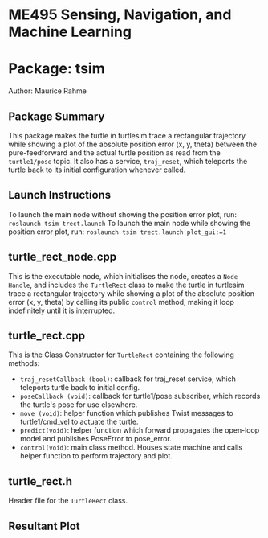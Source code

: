 # ME495 Sensing, Navigation, and Machine Learning
# Package: tsim
Author: Maurice Rahme

## Package Summary
This package makes the turtle in turtlesim trace a rectangular trajectory while showing a plot of the absolute position error (x, y, theta) between the pure-feedforward and the actual turtle position as read from the `turtle1/pose` topic. It also has a service, `traj_reset`, which teleports the turtle back to its initial configuration whenever called.

## Launch Instructions
To launch the main node without showing the position error plot, run: `roslaunch tsim trect.launch`
To launch the main node while showing the position error plot, run: `roslaunch tsim trect.launch plot_gui:=1`

## turtle_rect_node.cpp
This is the executable node, which initialises the node, creates a `Node Handle`, and includes the `TurtleRect` class to make the turtle in turtlesim trace a rectangular trajectory while showing a plot of the absolute position error (x, y, theta) by calling its public `control` method, making it loop indefinitely until it is interrupted.

## turtle_rect.cpp
This is the Class Constructor for `TurtleRect` containing the following methods:

* `traj_resetCallback (bool)`: callback for traj_reset service, which teleports turtle back to initial config.
* `poseCallback (void)`: callback for turtle1/pose subscriber, which records the turtle's pose for use elsewhere.
* `move (void)`: helper function which publishes Twist messages to turtle1/cmd_vel to actuate the turtle.
* `predict(void)`: helper function which forward propagates the open-loop model and publishes PoseError to pose_error.
* `control(void)`: main class method. Houses state machine and calls helper function to perform trajectory and plot.

## turtle_rect.h
Header file for the `TurtleRect` class.

## Resultant Plot

